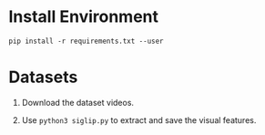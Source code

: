 # Install Environment
`pip install -r requirements.txt --user`

# Datasets
1. Download the dataset videos.

2. Use `python3 siglip.py` to extract and save the visual features.